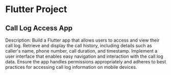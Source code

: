 # Flutter Project 

## Call Log Access App 

Description: Build a Flutter app that allows users to access and view their call log. Retrieve and display the call history, including details such as caller's name, phone number, call duration, and timestamp. Implement a user interface that enables easy navigation and interaction with the call log data. Ensure the app handles permissions appropriately and adheres to best practices for accessing call log information on mobile devices.

